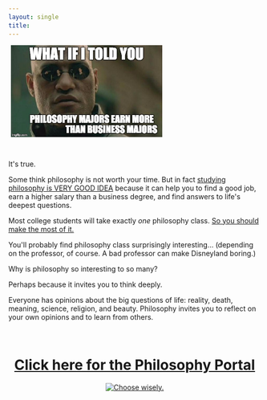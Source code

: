 ```yaml
---
layout: single
title: 
--- 
```



<a target="_blank" href="http://fivethirtyeight.com/features/philosophers-dont-get-much-respect-but-their-earnings-dont-suck/"> <img src="/images/morpheus.jpg" alt="Morpheus Major" hspace="5px" align="center" width="60%"> </a>

<br>

It's true. 

Some think philosophy is not worth your time. But in fact [studying philosophy is VERY GOOD IDEA](/philosophyportal/philosophy-3-major) because it can help you to find a good job, earn a higher salary than a business degree, and find answers to life's deepest questions.

Most college students will take exactly *one* philosophy class. [So you should make the most of it.](/philosophyportal) 

You'll probably find philosophy class surprisingly interesting... (depending on the professor, of course. A bad professor can make Disneyland boring.) 

Why is philosophy so interesting to so many? 

Perhaps because it invites you to think deeply. 

Everyone has opinions about the big questions of life: reality, death, meaning, science, religion, and beauty. Philosophy invites you to reflect on your own opinions and to learn from others. 

<br>

<center>

<h1> <a href="/philosophyportal-splash"> Click here for the Philosophy Portal</a> </h1>

<a target="_blank" href="/philosophyportal-splash">  <img src="https://media.giphy.com/media/XG1TkmiJVuyJi/giphy.gif" alt="Choose wisely."></a>

</center>

<br>